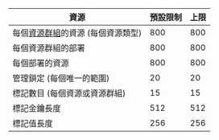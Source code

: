 資源|預設限制|上限
---|---|---
每個[資源群組](../articles/resource-group-overview.md#resource-groups)的資源 (每個資源類型)|800|800
每個資源群組的部署|800|800
每個部署的資源|800|800
管理鎖定 (每個唯一的範圍)|20|20
標記數目 (每個資源或資源群組)|15|15
標記金鑰長度|512|512
標記值長度|256|256

<!---HONumber=AcomDC_0211_2016-->